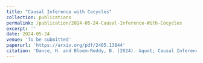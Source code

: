 ```yaml
---
title: "Causal Inference with Cocycles"
collection: publications
permalink: /publication/2024-05-24-Causal-Inference-With-Cocycles
excerpt: ''
date: 2024-05-24
venue: 'To be submitted'
paperurl: 'https://arxiv.org/pdf/2405.13844'
citation: 'Dance, H. and Bloem-Reddy, B. (2024). &quot; Causal Inference with Cocycles.&quot; arXiv:2405.13844'
---
```

